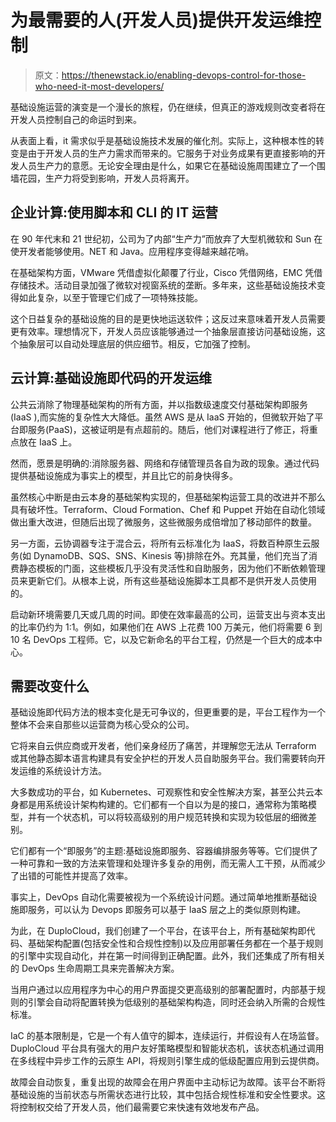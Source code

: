 # 为最需要的人(开发人员)提供开发运维控制

> 原文：<https://thenewstack.io/enabling-devops-control-for-those-who-need-it-most-developers/>

基础设施运营的演变是一个漫长的旅程，仍在继续，但真正的游戏规则改变者将在开发人员控制自己的命运时到来。

从表面上看，it 需求似乎是基础设施技术发展的催化剂。实际上，这种根本性的转变是由于开发人员的生产力需求而带来的。它服务于对业务成果有更直接影响的开发人员生产力的意愿。无论安全理由是什么，如果它在基础设施周围建立了一个围墙花园，生产力将受到影响，开发人员将离开。

## 企业计算:使用脚本和 CLI 的 IT 运营

在 90 年代末和 21 世纪初，公司为了内部“生产力”而放弃了大型机微软和 Sun 在使开发者能够使用。NET 和 Java。应用程序变得越来越花哨。

在基础架构方面，VMware 凭借虚拟化颠覆了行业，Cisco 凭借网络，EMC 凭借存储技术。活动目录加强了微软对视窗系统的垄断。多年来，这些基础设施技术变得如此复杂，以至于管理它们成了一项特殊技能。

这个日益复杂的基础设施的目的是更快地运送软件；这反过来意味着开发人员需要更有效率。理想情况下，开发人员应该能够通过一个抽象层直接访问基础设施，这个抽象层可以自动处理底层的供应细节。相反，它加强了控制。

## 云计算:基础设施即代码的开发运维

公共云消除了物理基础架构的所有方面，并以指数级速度交付基础架构即服务(IaaS ),而实施的复杂性大大降低。虽然 AWS 是从 IaaS 开始的，但微软开始了平台即服务(PaaS)，这被证明是有点超前的。随后，他们对课程进行了修正，将重点放在 IaaS 上。

然而，愿景是明确的:消除服务器、网络和存储管理员各自为政的现象。通过代码提供基础设施成为事实上的模型，并且比它的前身快得多。

虽然核心中断是由云本身的基础架构实现的，但基础架构运营工具的改进并不那么具有破坏性。Terraform、Cloud Formation、Chef 和 Puppet 开始在自动化领域做出重大改进，但随后出现了微服务，这些微服务成倍增加了移动部件的数量。

另一方面，云协调器专注于混合云，将所有云标准化为 IaaS，将数百种原生云服务(如 DynamoDB、SQS、SNS、Kinesis 等)排除在外。充其量，他们充当了消费静态模板的门面，这些模板几乎没有灵活性和自助服务，因为他们不断依赖管理员来更新它们。从根本上说，所有这些基础设施脚本工具都不是供开发人员使用的。

启动新环境需要几天或几周的时间。即使在效率最高的公司，运营支出与资本支出的比率仍约为 1:1。例如，如果他们在 AWS 上花费 100 万美元，他们将需要 6 到 10 名 DevOps 工程师。它，以及它新命名的平台工程，仍然是一个巨大的成本中心。

## 需要改变什么

基础设施即代码方法的根本变化是无可争议的，但更重要的是，平台工程作为一个整体不会来自那些以运营商为核心受众的公司。

它将来自云供应商或开发者，他们亲身经历了痛苦，并理解您无法从 Terraform 或其他静态脚本语言构建具有安全护栏的开发人员自助服务平台。我们需要转向开发运维的系统设计方法。

大多数成功的平台，如 Kubernetes、可观察性和安全性解决方案，甚至公共云本身都是用系统设计架构构建的。它们都有一个自以为是的接口，通常称为策略模型，并有一个状态机，可以将较高级别的用户规范转换和实现为较低层的细微差别。

它们都有一个“即服务”的主题:基础设施即服务、容器编排服务等等。它们提供了一种可靠和一致的方法来管理和处理许多复杂的用例，而无需人工干预，从而减少了出错的可能性并提高了效率。

事实上，DevOps 自动化需要被视为一个系统设计问题。通过简单地推断基础设施即服务，可以认为 Devops 即服务可以基于 IaaS 层之上的类似原则构建。

为此，在 DuploCloud，我们创建了一个平台，在该平台上，所有基础架构即代码、基础架构配置(包括安全性和合规性控制)以及应用部署任务都在一个基于规则的引擎中实现自动化，并在第一时间得到正确配置。此外，我们还集成了所有相关的 DevOps 生命周期工具来完善解决方案。

当用户通过以应用程序为中心的用户界面提交更高级别的部署配置时，内部基于规则的引擎会自动将配置转换为低级别的基础架构构造，同时还会纳入所需的合规性标准。

IaC 的基本限制是，它是一个有人值守的脚本，连续运行，并假设有人在场监督。DuploCloud 平台具有强大的用户友好策略模型和智能状态机，该状态机通过调用在多线程中异步工作的云原生 API，将规则引擎生成的低级配置应用到云提供商。

故障会自动恢复，重复出现的故障会在用户界面中主动标记为故障。该平台不断将基础设施的当前状态与所需状态进行比较，其中包括合规性标准和安全性要求。这将控制权交给了开发人员，他们最需要它来快速有效地发布产品。

<svg xmlns:xlink="http://www.w3.org/1999/xlink" viewBox="0 0 68 31" version="1.1"><title>Group</title> <desc>Created with Sketch.</desc></svg>